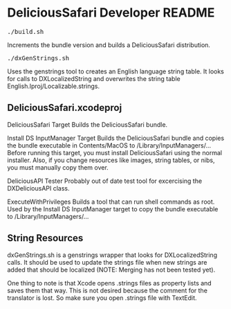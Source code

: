 DeliciousSafari Developer README
======================================

<pre>
./build.sh <short_version>
</pre>
Increments the bundle version and builds a DeliciousSafari distribution.

<pre>
./dxGenStrings.sh
</pre>
Uses the genstrings tool to creates an English language string table. It looks for calls to DXLocalizedString and overwrites the string table English.lproj/Localizable.strings.

DeliciousSafari.xcodeproj
---------------------------

DeliciousSafari Target
Builds the DeliciousSafari bundle.

Install DS InputManager Target
Builds the DeliciousSafari bundle and copies the bundle executable in Contents/MacOS to /Library/InputManagers/... Before running this target, you must install DeliciousSafari using the normal installer. Also, if you change resources like images, string tables, or nibs, you must manually copy them over.

DeliciousAPI Tester
Probably out of date test tool for excercising the DXDeliciousAPI class.

ExecuteWithPrivileges
Builds a tool that can run shell commands as root. Used by the Install DS InputManager target to copy the bundle executable to /Library/InputManagers/...


String Resources
-------------------------
dxGenStrings.sh is a genstrings wrapper that looks for DXLocalizedString calls. It should be used to update the strings file when new strings are added that should be localized (NOTE: Merging has not been tested yet).

One thing to note is that Xcode opens .strings files as property lists and saves them that way. This is not desired because the comment for the translator is lost. So make sure you open .strings file with TextEdit.